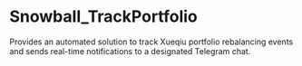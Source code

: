 # Snowball_TrackPortfolio
Provides an automated solution to track Xueqiu portfolio rebalancing events and sends real-time notifications to a designated Telegram chat.
